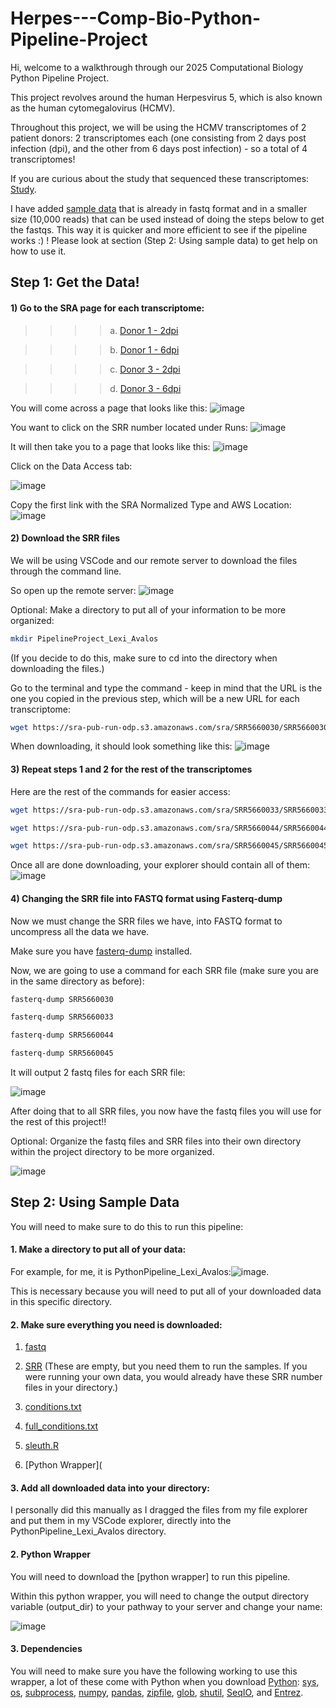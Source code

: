 # Herpes---Comp-Bio-Python-Pipeline-Project
Hi, welcome to a walkthrough through our 2025 Computational Biology Python Pipeline Project.

This project revolves around the human Herpesvirus 5, which is also known as the human cytomegalovirus (HCMV). 

Throughout this project, we will be using the HCMV transcriptomes of 2 patient donors: 2 transcriptomes each (one consisting from 2 days post infection (dpi), and the other from 6 days post infection) - so a total of 4 transcriptomes! 

If you are curious about the study that sequenced these transcriptomes: [Study](https://pubmed.ncbi.nlm.nih.gov/29158406/).

I have added [sample data](https://github.com/lexrex333/Herpes---Comp-Bio-Python-Pipeline-Project/tree/main/fastq) that is already in fastq format and in a smaller size (10,000 reads) that can be used instead of doing the steps below to get the fastqs. This way it is quicker and more efficient to see if the pipeline works :) ! Please look at section (Step 2: Using sample data) to get help on how to use it. 
## Step 1: Get the Data!
#### 1) Go to the SRA page for each transcriptome:

>>>> a. [Donor 1 - 2dpi](https://www.ncbi.nlm.nih.gov/sra/SRX2896360) 

>>>> b. [Donor 1 - 6dpi](https://www.ncbi.nlm.nih.gov/sra/SRX2896363) 

>>>> c. [Donor 3 - 2dpi](https://www.ncbi.nlm.nih.gov/sra/SRX2896374)

>>>> d. [Donor 3 - 6dpi](https://www.ncbi.nlm.nih.gov/sra/SRX2896375)

You will come across a page that looks like this: 
![image](https://github.com/user-attachments/assets/b9904656-ab7e-4a88-bdde-32a3814db863)

You want to click on the SRR number located under Runs:
![image](https://github.com/user-attachments/assets/fdacf67c-9c99-4a41-b1b9-18b6a8e6d386)

It will then take you to a page that looks like this:
![image](https://github.com/user-attachments/assets/5e15a5d5-af6b-430b-ad58-f92d2ebaa85b)

Click on the Data Access tab:

![image](https://github.com/user-attachments/assets/c20a43a6-6556-4e06-8957-b632c704a413)

Copy the first link with the SRA Normalized Type and AWS Location:
![image](https://github.com/user-attachments/assets/543df29d-2648-46db-a66c-f695591e7897)

#### 2) Download the SRR files
We will be using VSCode and our remote server to download the files through the command line.

So open up the remote server:
![image](https://github.com/user-attachments/assets/d8c98f75-b92a-4b7e-be09-38dc1e42243f)

Optional: Make a directory to put all of your information to be more organized:
```bash
mkdir PipelineProject_Lexi_Avalos 
```
(If you decide to do this, make sure to cd into the directory when downloading the files.)


Go to the terminal and type the command - keep in mind that the URL is the one you copied in the previous step, which will be a new URL for each transcriptome: 
```bash
wget https://sra-pub-run-odp.s3.amazonaws.com/sra/SRR5660030/SRR5660030
```

When downloading, it should look something like this:
![image](https://github.com/user-attachments/assets/148f23d9-2722-4885-a4bd-111134779f14)

#### 3) Repeat steps 1 and 2 for the rest of the transcriptomes
Here are the rest of the commands for easier access:
```bash
wget https://sra-pub-run-odp.s3.amazonaws.com/sra/SRR5660033/SRR5660033
```
```bash
wget https://sra-pub-run-odp.s3.amazonaws.com/sra/SRR5660044/SRR5660044
```
```bash
wget https://sra-pub-run-odp.s3.amazonaws.com/sra/SRR5660045/SRR5660045
```
Once all are done downloading, your explorer should contain all of them:
![image](https://github.com/user-attachments/assets/499f1074-446f-40bc-8e74-7afe32e8ef68)

#### 4) Changing the SRR file into FASTQ format using Fasterq-dump
Now we must change the SRR files we have, into FASTQ format to uncompress all the data we have.

Make sure you have [fasterq-dump](https://rnnh.github.io/bioinfo-notebook/docs/fasterq-dump.html) installed. 

Now, we are going to use a command for each SRR file (make sure you are in the same directory as before):
```bash
fasterq-dump SRR5660030
```
```bash
fasterq-dump SRR5660033
```
```bash
fasterq-dump SRR5660044
```
```bash
fasterq-dump SRR5660045
```

It will output 2 fastq files for each SRR file:

![image](https://github.com/user-attachments/assets/856f1b9e-fed8-4bba-af01-68a7d4d02658)

After doing that to all SRR files, you now have the fastq files you will use for the rest of this project!!

Optional: Organize the fastq files and SRR files into their own directory within the project directory to be more organized.

![image](https://github.com/user-attachments/assets/01f76de7-a6eb-4352-a985-179bcc501dfe)


## Step 2: Using Sample Data
You will need to make sure to do this to run this pipeline:
#### 1. Make a directory to put all of your data:
For example, for me, it is PythonPipeline_Lexi_Avalos:![image](https://github.com/user-attachments/assets/04cf7abb-cff0-4470-aa69-5fea8c153958). 

This is necessary because you will need to put all of your downloaded data in this specific directory.

#### 2. Make sure everything you need is downloaded:
1. [fastq](https://github.com/lexrex333/Herpes---Comp-Bio-Python-Pipeline-Project/tree/main/fastq)
   
2. [SRR](https://github.com/lexrex333/Herpes---Comp-Bio-Python-Pipeline-Project/tree/main/SRR_file) (These are empty, but you need them to run the samples. If you were running your own data, you would already have these SRR number files in your directory.)

3. [conditions.txt](https://github.com/lexrex333/Herpes---Comp-Bio-Python-Pipeline-Project/blob/main/conditions.txt)
  
4. [full_conditions.txt](https://github.com/lexrex333/Herpes---Comp-Bio-Python-Pipeline-Project/blob/main/full_conditions.txt)
 
5. [sleuth.R](https://github.com/lexrex333/Herpes---Comp-Bio-Python-Pipeline-Project/blob/main/sleuth.R)

6. [Python Wrapper](
   
#### 3. Add all downloaded data into your directory:
I personally did this manually as I dragged the files from my file explorer and put them in my VSCode explorer, directly into the PythonPipeline_Lexi_Avalos directory.

#### 2. Python Wrapper
You will need to download the [python wrapper] to run this pipeline. 

Within this python wrapper, you will need to change the output directory variable (output_dir) to your pathway to your server and change your name: 

![image](https://github.com/user-attachments/assets/cd81a28f-bce9-469a-9a0f-bc35fb8a0c99)

#### 3. Dependencies
You will need to make sure you have the following working to use this wrapper, a lot of these come with Python when you download [Python](https://www.python.org/downloads/): [sys](https://www.geeksforgeeks.org/python-sys-module/), [os](https://docs.python.org/3/library/os.html), [subprocess](https://www.geeksforgeeks.org/python-subprocess-module/), [numpy](https://numpy.org/), [pandas](https://pandas.pydata.org/), [zipfile](https://www.geeksforgeeks.org/working-zip-files-python/), [glob](https://docs.python.org/3/library/glob.html), [shutil](https://docs.python.org/3/library/shutil.html), [SeqIO](https://biopython.org/wiki/SeqIO), and [Entrez](https://biopython.org/docs/1.76/api/Bio.Entrez.html). 






 







